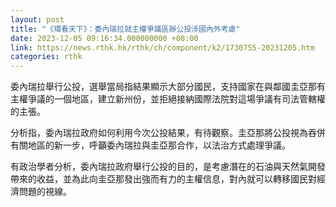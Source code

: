 ```yaml
---
layout: post
title: "《環看天下》：委內瑞拉就主權爭議區辦公投涉國內外考慮"
date: 2023-12-05 09:16:34.000000000 +08:00
link: https://news.rthk.hk/rthk/ch/component/k2/1730755-20231205.htm
categories: rthk
---
```


委內瑞拉舉行公投，選舉當局指結果顯示大部分國民，支持國家在與鄰國圭亞那有主權爭議的一個地區，建立新州份，並拒絕接納國際法院對這場爭議有司法管轄權的主張。

分析指，委內瑞拉政府如何利用今次公投結果，有待觀察。圭亞那將公投視為吞併有關地區的新一步，呼籲委內瑞拉與圭亞那合作，以法治方式處理爭議。

有政治學者分析，委內瑞拉政府舉行公投的目的，是考慮潛在的石油與天然氣開發帶來的收益，並為此向圭亞那發出強而有力的主權信息，對內就可以轉移國民對經濟問題的視線。
